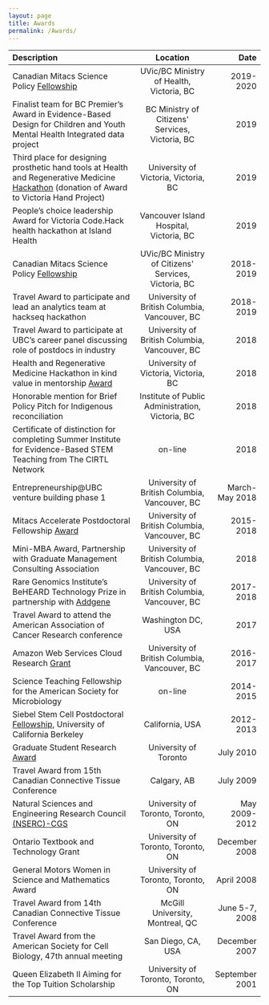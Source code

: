 ```yaml
---
layout: page
title: Awards
permalink: /Awards/
---
```



| **Description**   |      **Location**      |  **Date** |
|:----------|:-------------:|------:|
| Canadian Mitacs Science Policy [Fellowship](https://www.mitacs.ca/en/newsroom/news-release/laboratory-legislature-fellowship-deploys-22-researchers-government) | UVic/BC Ministry of Health, Victoria, BC | 2019-2020  |
| Finalist team for BC Premier’s Award in Evidence-Based Design for Children and Youth Mental Health Integrated data project |  BC Ministry of Citizens' Services, Victoria, BC | 2019 |
| Third place for designing prosthetic hand tools at Health and Regenerative Medicine [Hackathon](https://www.uvic.ca/research/centres/biomedical/events-outreach/health-and-regenerative-medicine-hackathon/index.php) (donation of Award to Victoria Hand Project) | University of Victoria, Victoria, BC | 2019|
| People’s choice leadership Award for Victoria Code.Hack health hackathon at Island Health | Vancouver Island Hospital, Victoria, BC   |  2019 |
| Canadian Mitacs Science Policy [Fellowship](https://www.mitacs.ca/en/newsroom/news-release/laboratory-legislature-fellowship-deploys-22-researchers-government) | UVic/BC Ministry of Citizens' Services, Victoria, BC | 2018-2019  |
| Travel Award to participate and lead an analytics team at hackseq hackathon | University of British Columbia, Vancouver, BC | 2018-2019 |
| Travel Award to participate at UBC’s career panel discussing role of postdocs in industry | University of British Columbia, Vancouver, BC | 2018 |
| Health and Regenerative Medicine Hackathon in kind value in mentorship [Award](https://www.uvic.ca/research/centres/biomedical/events-outreach/hackathon/index.php) | University of Victoria, Victoria, BC | 2018 |
| Honorable mention for Brief Policy Pitch for Indigenous reconciliation | Institute of Public Administration, Victoria, BC | 2018 |
|  Certificate of distinction for completing Summer Institute for Evidence-Based STEM Teaching from The CIRTL Network | on-line |  2018   |
|  Entrepreneurship@UBC venture building phase 1 | University of British Columbia, Vancouver, BC | March-May 2018|  
|  Mitacs Accelerate Postdoctoral Fellowship [Award](https://www.mitacs.ca/sites/default/files/uploads/page/mitacs_annual_report_for_innovation_science_and_economic_development_canada_2016-17.pdf) | University of British Columbia, Vancouver, BC | 2015-2018  | 
| Mini-MBA Award, Partnership with Graduate Management Consulting Association | University of British Columbia, Vancouver, BC | 2018 |
|  Rare Genomics Institute’s BeHEARD Technology Prize in partnership with [Addgene](https://blog.addgene.org/supporting-rare-disease-research-with-beheard-2017) | University of British Columbia, Vancouver, BC | 2017-2018 |
| Travel Award to attend the American Association of Cancer Research conference | Washington DC, USA | 2017 |   
|  Amazon Web Services Cloud Research [Grant](https://aws.amazon.com/research-credits/2016-recipients/) | University of British Columbia, Vancouver, BC | 2016-2017 |  
|  Science Teaching Fellowship for the American Society for Microbiology |  on-line  |  2014-2015 |   
|  Siebel Stem Cell Postdoctoral [Fellowship](https://reeis.usda.gov/web/crisprojectpages/0218571-molecular-mechanism-of-dietary-restrictions-protection-against-aging-and-diseases-of-aging.html), University of California Berkeley | California, USA | 2012-2013  |
|  Graduate Student Research [Award](https://csmb-scbm.ca/uploads/Final2010-2011Bulletin.pdf) | University of Toronto |July 2010 |
|  Travel Award from 15th Canadian Connective Tissue Conference | Calgary, AB | July 2009  |
|  Natural Sciences and Engineering Research Council [(NSERC)-CGS](http://www.nserc-crsng.gc.ca/ATIP-AIPRP/Disclosure-Divulgation/2009/grants_report_avril_juin_en.xls) | University of Toronto, Toronto, ON | May 2009-2012|   
|  Ontario Textbook and Technology Grant | University of Toronto, Toronto, ON |December 2008 |
|  General Motors Women in Science and Mathematics Award | University of Toronto, Toronto, ON | April 2008|
|  Travel Award from 14th Canadian Connective Tissue Conference | McGill University, Montreal, QC | June 5-7, 2008|
|  Travel Award from the American Society for Cell Biology, 47th annual meeting | San Diego, CA, USA | December 2007 |
|  Queen Elizabeth II Aiming for the Top Tuition Scholarship | University of Toronto, Toronto, ON | September 2001 |
